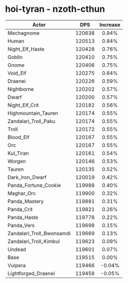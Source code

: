 # hoi-tyran - nzoth-cthun
| Actor | DPS | Increase |
|---|:---:|:---:|
|Mechagnome|120638|0.94%|
|Human|120513|0.84%|
|Night_Elf_Haste|120428|0.76%|
|Goblin|120410|0.75%|
|Gnome|120406|0.75%|
|Void_Elf|120275|0.64%|
|Draenei|120226|0.59%|
|Nightborne|120202|0.57%|
|Dwarf|120200|0.57%|
|Night_Elf_Crit|120182|0.56%|
|Highmountain_Tauren|120174|0.55%|
|Zandalari_Troll_Paku|120174|0.55%|
|Troll|120172|0.55%|
|Blood_Elf|120167|0.55%|
|Orc|120167|0.55%|
|Kul_Tiran|120161|0.54%|
|Worgen|120146|0.53%|
|Tauren|120135|0.52%|
|Dark_Iron_Dwarf|120019|0.42%|
|Panda_Fortune_Cookie|119988|0.40%|
|Maghar_Orc|119900|0.32%|
|Panda_Mastery|119881|0.31%|
|Panda_Crit|119821|0.26%|
|Panda_Haste|119778|0.22%|
|Panda_Vers|119698|0.15%|
|Zandalari_Troll_Bwonsamdi|119669|0.13%|
|Zandalari_Troll_Kimbul|119623|0.09%|
|Undead|119601|0.07%|
|Base|119515|0.00%|
|Vulpera|119466|-0.04%|
|Lightforged_Draenei|119458|-0.05%|
